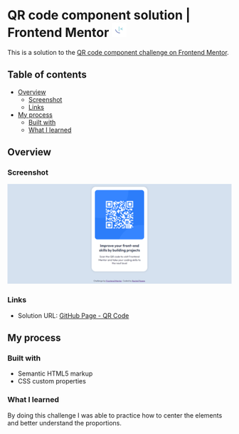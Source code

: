# QR code component solution | Frontend Mentor ![](img/favicon-32x32.png)
This is a solution to the [QR code component challenge on Frontend Mentor](https://www.frontendmentor.io/challenges/qr-code-component-iux_sIO_H).

## Table of contents

- [Overview](#overview)
  - [Screenshot](#screenshot)
  - [Links](#links)
- [My process](#my-process)
  - [Built with](#built-with)
  - [What I learned](#what-i-learned)
  
## Overview

### Screenshot

![Screenshot page QR Code](img/screenshot-page-qr-code.png)


### Links

- Solution URL: [GitHub Page - QR Code](https://rachelpizane.github.io/FM01-QR-Code/)


## My process

### Built with

- Semantic HTML5 markup
- CSS custom properties

### What I learned

By doing this challenge I was able to practice how to center the elements and better understand the proportions.
